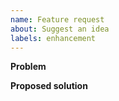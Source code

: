 ```yaml
---
name: Feature request
about: Suggest an idea
labels: enhancement
---
```

**Problem**

**Proposed solution**

